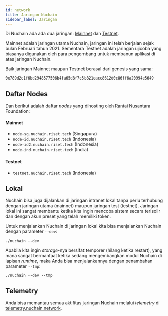 ```yaml
---
id: network
title: Jaringan Nuchain
sidebar_label: Jaringan
---
```


Di Nuchain ada ada dua jaringan: [Mainnet](../general/glossary.md#mainnet) dan
[Testnet](../general/glossary.md#testnet).

Mainnet adalah jaringan utama Nuchain, jaringan ini telah berjalan sejak bulan Februari tahun 2021.
Sementara Testnet adalah jaringan ujicoba yang biasanya digunakan oleh para pengembang untuk
membanun aplikasi di atas jaringan Nuchain.

Baik jaringan Mainnet maupun Testnet berasal dari genesis yang sama:

`0x789d2c1f6bd2948577506b4fa65d8f7c5b821eacc8612d0c86ff6a20994e5649`

## Daftar Nodes

Dan berikut adalah daftar _nodes_ yang dihosting oleh Rantai Nusantara Foundation:

#### Mainnet

- `node-sg.nuchain.riset.tech` (Singapura)
- `node-id.nuchain.riset.tech` (Indonesia)
- `node-id2.nuchain.riset.tech` (Indonesia)
- `node-ind.nuchain.riset.tech` (India)

#### Testnet

- `testnet.nuchain.riset.tech` (Indonesia)

## Lokal

Nuchain bisa juga dijalankan di jaringan intranet lokal tanpa perlu terhubung dengan jaringan utama
(mainnet) maupun jaringan test (testnet). Jaringan lokal ini sangat membantu ketika kita ingin
mencoba sistem secara terisolir dan dengan akun preset yang telah memiliki token.

Untuk menjalankan Nuchain di jaringan lokal kita bisa menjalankan Nuchain dengan parameter `--dev`:

```console
./nuchain --dev
```

Apabila kita ingin _storage_-nya bersifat temporer (hilang ketika restart), yang mana sangat
bermanfaat ketika sedang mengembangkan modul Nuchain di lapisan _runtime_, maka Anda bisa
menjalankannya dengan penambahan parameter `--tmp`:

```console
./nuchain --dev --tmp
```

## Telemetry

Anda bisa memantau semua aktifitas jaringan Nuchain melalui _telemetry_ di
[telemetry.nuchain.network](https://telemetry.nuchain.network/#/Nuchain).
